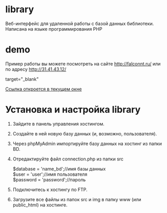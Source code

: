 # library
Веб-интерфейс для удаленной работы с базой данных библиотеки.
Написана на языке программирования PHP

# demo
Пример работы вы можете посмотреть на сайте http://falconnt.ru/ или по адресу http://31.41.43.12/

target="_blank"

<p><a href="2.html" target="_self">Ссылка откроется в 
  текущем окне</a></p>

# Установка и настройка library 
1. Зайдите в панель управления хостингом.
2. Создайте в ней новую базу данных (и, возможно, пользователя).
3. Через phpMyAdmin импортируйте базу данных на хостинг из папки BD.
4. Отредактируйте файл connection.php из папки src

      $database = 'name_bd';//имя базы данных<br>
      $user = 'user';//имя пользователя<br>
      $password = 'password';//пароль
      
5. Подключитесь к хостингу по FTP.     
6. Загрузите все файлы из папок src и img в папку www (или public_html) на хостинге.
